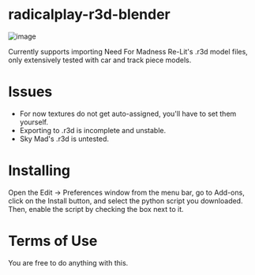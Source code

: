 # radicalplay-r3d-blender
![image](https://github.com/user-attachments/assets/13edb9da-29f9-4473-8c0c-71e6ca718d78)


Currently supports importing Need For Madness Re-Lit's .r3d model files, only extensively tested with car and track piece models.
# Issues
- For now textures do not get auto-assigned, you'll have to set them yourself.
- Exporting to .r3d is incomplete and unstable.
- Sky Mad's .r3d is untested.
# Installing
Open the Edit -> Preferences window from the menu bar, go to Add-ons, click on the Install button, and select the python script you downloaded. Then, enable the script by checking the box next to it.
# Terms of Use
You are free to do anything with this.
